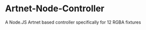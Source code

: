 Artnet-Node-Controller
======================
A Node.JS Artnet based controller specifically for 12 RGBA fixtures

